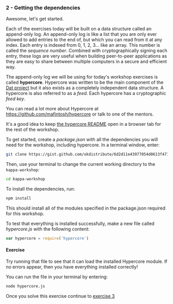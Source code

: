 ### 2 - Getting the dependencies

Awesome, let's get started.

Each of the exercises today will be built on a data structure called an append-only log. An append-only log is like a list that you are only ever allowed to add entries to the end of, but which you can read from it at any index. Each entry is indexed from 0, 1, 2, 3… like an array. This number is called the *sequence number*. Combined with cryptographically signing each entry, these logs are very useful when building peer-to-peer applications as they are easy to share between multiple computers in a secure and efficient way.

The append-only log we will be using for today's workshop exercises is called **hypercore**. Hypercore was written to be the main component of the [Dat project](https://datproject.org) but it also exists as a completely independent data structure. A hypercore is also referred to as a *feed*. Each hypercore has a cryptographic *feed key*.

You can read a lot more about Hypercore at https://github.com/mafintosh/hypercore or talk to one of the mentors.

It's a good idea to keep [the hypercore README](https://github.com/mafintosh/hypercore/blob/master/README.md) open in a browser tab for the rest of the workshop.

To get started, create a _package.json_ with all the dependencies you will need for the workshop, including hypercore. In a terminal window, enter:

```sh
git clone https://gist.github.com/okdistribute/6d2d11e43977054d0613f4714cc48076 kappa-workshop
```

Then, use your terminal to change the current working directory to the `kappa-workshop`:

```sh
cd kappa-workshop
```

To install the dependencies, run:

```sh
npm install
````

This should install all of the modules specified in the package.json required for this workshop.

To test that everything is installed successfully, make a new file called _hypercore.js_ with the following content:

```js
var hypercore = require('hypercore')
```

#### Exercise

Try running that file to see that it can load the installed Hypercore module. If no errors appear, then you have everything installed correctly!

You can run the file in your terminal by entering:

```sh
node hypercore.js
```

Once you solve this exercise continue to [exercise 3](03.html)
